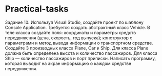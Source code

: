 # Practical-tasks
Задание 10. Используя Visual Studio, создайте проект по шаблону Console Application.
Требуется создать абстрактный класс Vehicle.
В теле класса создайте поля: координаты и параметры средств передвижения (цена, скорость, год выпуска); конструктор с параметрами и метод вывода информации о транспортном средстве.
Создайте 3 производных класса Plane, Саг и Ship.
Для класса Plane должна быть определена высота и количество пассажиров.
Для класса Ship — количество пассажиров и порт приписки.
Написать программу, которая выводит на экран информацию о каждом средстве передвижения.
